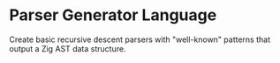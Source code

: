 # Parser Generator Language

Create basic recursive descent parsers with "well-known" patterns that output a Zig AST data structure.

